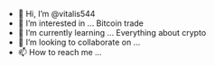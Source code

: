 - 👋 Hi, I’m @vitalis544
- 👀 I’m interested in ... Bitcoin trade
- 🌱 I’m currently learning ... Everything about crypto
- 💞️ I’m looking to collaborate on ...
- 📫 How to reach me ...

<!---
vitalis544/vitalis544 is a ✨ special ✨ repository because its `README.md` (this file) appears on your GitHub profile.
You can click the Preview link to take a look at your changes.
--->
